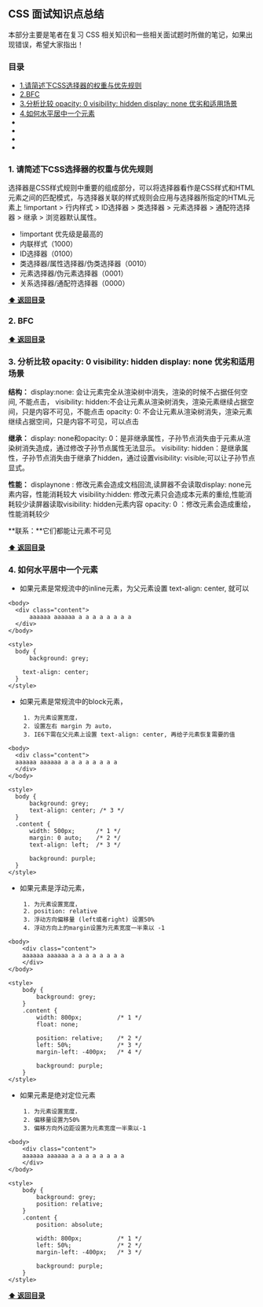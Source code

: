 ## CSS 面试知识点总结

本部分主要是笔者在复习 CSS 相关知识和一些相关面试题时所做的笔记，如果出现错误，希望大家指出！

### 目录
- [1.请简述下CSS选择器的权重与优先规则](#1-请简述下CSS选择器的权重与优先规则)
- [2.BFC](#2-BFC)
- [3.分析比较 opacity: 0 visibility: hidden display: none 优劣和适用场景](#2-分析比较-opacity:-0-visibility:-hidden-display:-none-优劣和适用场景)
- [4.如何水平居中一个元素](#3-如何水平居中一个元素)
-
-
-
-


### 1. 请简述下CSS选择器的权重与优先规则
选择器是CSS样式规则中重要的组成部分，可以将选择器看作是CSS样式和HTML元素之间的匹配模式，与选择器关联的样式规则会应用与选择器所指定的HTML元素上
!important > 行内样式 > ID选择器 > 类选择器 > 元素选择器 > 通配符选择器 > 继承 > 浏览器默认属性。

* !important 优先级是最高的
* 内联样式（1000）
* ID选择器（0100）
* 类选择器/属性选择器/伪类选择器（0010）
* 元素选择器/伪元素选择器（0001）
* 关系选择器/通配符选择器（0000）

**[:arrow_up: 返回目录](#目录)**

### 2. BFC




**[:arrow_up: 返回目录](#目录)**

### 3. 分析比较 opacity: 0 visibility: hidden display: none 优劣和适用场景
**结构：**
display:none: 会让元素完全从渲染树中消失，渲染的时候不占据任何空间, 不能点击，
visibility: hidden:不会让元素从渲染树消失，渲染元素继续占据空间，只是内容不可见，不能点击
opacity: 0: 不会让元素从渲染树消失，渲染元素继续占据空间，只是内容不可见，可以点击

**继承：**
display: none和opacity: 0：是非继承属性，子孙节点消失由于元素从渲染树消失造成，通过修改子孙节点属性无法显示。
visibility: hidden：是继承属性，子孙节点消失由于继承了hidden，通过设置visibility: visible;可以让子孙节点显式。

**性能：**
displaynone : 修改元素会造成文档回流,读屏器不会读取display: none元素内容，性能消耗较大
visibility:hidden: 修改元素只会造成本元素的重绘,性能消耗较少读屏器读取visibility: hidden元素内容
opacity: 0 ：修改元素会造成重绘，性能消耗较少

**联系：**它们都能让元素不可见

**[:arrow_up: 返回目录](#目录)**


### 4. 如何水平居中一个元素

 - 如果元素是常规流中的inline元素，为父元素设置 text-align: center, 就可以
```
<body>
  <div class="content">
	  aaaaaa aaaaaa a a a a a a a a
  </div>
</body>

<style>
  body {
	  background: grey;

    text-align: center;
  }
</style>
```
 - 如果元素是常规流中的block元素，
 
		1. 为元素设置宽度，
		2. 设置左右 margin 为 auto，
		3. IE6下需在父元素上设置 text-align: center, 再给子元素恢复需要的值
		
```
<body>
  <div class="content">
  aaaaaa aaaaaa a a a a a a a a
  </div>
</body>

<style>
  body {
      background: grey;
      text-align: center; /* 3 */
  }
  .content {
      width: 500px;      /* 1 */
      margin: 0 auto;    /* 2 */
      text-align: left;  /* 3 */

      background: purple;
  }
</style>		
```
 - 如果元素是浮动元素，
 
		1. 为元素设置宽度，
		2. position: relative
		3. 浮动方向偏移量 (left或者right) 设置50%
		4. 浮动方向上的margin设置为元素宽度一半乘以 -1
		
```
<body>
	<div class="content">
    aaaaaa aaaaaa a a a a a a a a
	</div>
</body>

<style>
	body {
		background: grey;
	}
	.content {
		width: 800px;          /* 1 */
		float: none;
		
		position: relative;    /* 2 */
		left: 50%;             /* 3 */
		margin-left: -400px;   /* 4 */

		background: purple;
	}
</style>
```
 - 如果元素是绝对定位元素

		1. 为元素设置宽度，
		2. 偏移量设置为50%
		3. 偏移方向外边距设置为元素宽度一半乘以-1
		
```
<body>
	<div class="content">
	aaaaaa aaaaaa a a a a a a a a
	</div>
</body>

<style>
	body {
		background: grey;
		position: relative;
	}
	.content {
		position: absolute;
		
		width: 800px;          /* 1 */
		left: 50%;             /* 2 */
		margin-left: -400px;   /* 3 */

		background: purple;
	}
</style>
```

**[:arrow_up: 返回目录](#目录)**


